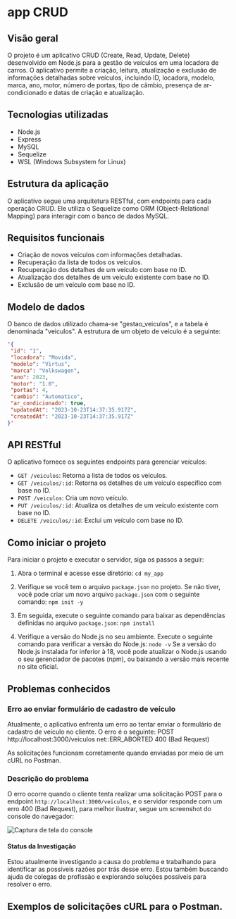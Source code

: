# app CRUD

## Visão geral

O projeto é um aplicativo CRUD (Create, Read, Update, Delete) desenvolvido em Node.js para a gestão de veículos em uma locadora de carros. O aplicativo permite a criação, leitura, atualização e exclusão de informações detalhadas sobre veículos, incluindo ID, locadora, modelo, marca, ano, motor, número de portas, tipo de câmbio, presença de ar-condicionado e datas de criação e atualização.

## Tecnologias utilizadas

- Node.js
- Express
- MySQL
- Sequelize
- WSL (Windows Subsystem for Linux)

## Estrutura da aplicação

O aplicativo segue uma arquitetura RESTful, com endpoints para cada operação CRUD. Ele utiliza o Sequelize como ORM (Object-Relational Mapping) para interagir com o banco de dados MySQL.

## Requisitos funcionais

- Criação de novos veículos com informações detalhadas.
- Recuperação da lista de todos os veículos.
- Recuperação dos detalhes de um veículo com base no ID.
- Atualização dos detalhes de um veículo existente com base no ID.
- Exclusão de um veículo com base no ID.

## Modelo de dados

O banco de dados utilizado chama-se "gestao_veiculos", e a tabela é denominada "veiculos". A estrutura de um objeto de veículo é a seguinte:

```json
'{
 "id": "1",
 "locadora": "Movida",
 "modelo": "Virtus",
 "marca": "Volkswagen",
 "ano": 2023,
 "motor": "1.0",
 "portas": 4,
 "cambio": "Automatico",
 "ar_condicionado": true,
 "updatedAt": "2023-10-23T14:37:35.917Z",
 "createdAt": "2023-10-23T14:37:35.917Z"
}'
```

## API RESTful

O aplicativo fornece os seguintes endpoints para gerenciar veículos:

- `GET /veiculos`: Retorna a lista de todos os veículos.
- `GET /veiculos/:id`: Retorna os detalhes de um veículo específico com base no ID.
- `POST /veiculos`: Cria um novo veículo.
- `PUT /veiculos/:id`: Atualiza os detalhes de um veículo existente com base no ID.
- `DELETE /veiculos/:id`: Exclui um veículo com base no ID.

## Como iniciar o projeto

Para iniciar o projeto e executar o servidor, siga os passos a seguir:

1. Abra o terminal e acesse esse diretório:
`cd my_app`

2. Verifique se você tem o arquivo `package.json` no projeto. Se não tiver, você pode criar um novo arquivo `package.json` com o seguinte comando:
`npm init -y`

3. Em seguida, execute o seguinte comando para baixar as dependências definidas no arquivo `package.json`:
`npm install`

4. Verifique a versão do Node.js no seu ambiente. Execute o seguinte comando para verificar a versão do Node.js:
`node -v`
Se a versão do Node.js instalada for inferior à 18, você pode atualizar o Node.js usando o seu gerenciador de pacotes (npm), ou baixando a versão mais recente no site oficial.

## Problemas conhecidos
### Erro ao enviar formulário de cadastro de veículo
Atualmente, o aplicativo enfrenta um erro ao tentar enviar o formulário de cadastro de veículo no cliente. O erro é o seguinte:
POST http://localhost:3000/veiculos net::ERR_ABORTED 400 (Bad Request)

As solicitações funcionam corretamente quando enviadas por meio de um cURL no Postman.

### Descrição do problema
O erro ocorre quando o cliente tenta realizar uma solicitação POST para o endpoint `http://localhost:3000/veiculos`, e o servidor responde com um erro 400 (Bad Request), para melhor ilustrar, segue um screenshot do console do navegador:

![Captura de tela do console](img/error.console.png)

#### Status da Investigação
Estou atualmente investigando a causa do problema e trabalhando para identificar as possíveis razões por trás desse erro. Estou também buscando ajuda de colegas de profissão e explorando soluções possíveis para resolver o erro.

## Exemplos de solicitações cURL para o Postman.




   
